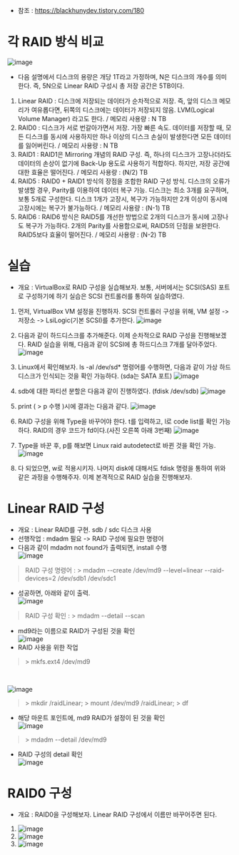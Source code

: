 * 참조 : https://blackhunydev.tistory.com/180

각 RAID 방식 비교
=================
![image](https://user-images.githubusercontent.com/70207093/186291747-535c3d17-9c3b-4496-8b31-6012e264f3c5.png)

* 다음 설명에서 디스크의 용량은 개당 1T라고 가정하며, N은 디스크의 개수를 의미한다. 즉, 5N으로 Linear RAID 구성시 총 저장 공간은 5TB이다.

1. Linear RAID : 디스크에 저장되는 데이터가 순차적으로 저장. 즉, 앞의 디스크 메모리가 여유롭다면, 뒤쪽의 디스크에는 데이터가 저장되지 않음. LVM(Logical Volume Manager) 라고도 한다. / 메모리 사용량 : N TB
2. RAID0 : 디스크가 서로 번갈아가면서 저장. 가장 빠른 속도. 데이터를 저장할 때, 모든 디스크를 동시에 사용하지만 하나 이상의 디스크 손실이 발생한다면 모든 데이터를 잃어버린다. / 메모리 사용량 : N TB 
3. RAID1 : RAID1은 Mirroring 개념의 RAID 구성. 즉, 하나의 디스크가 고장나더라도 데이터의 손상이 없기에 Back-Up 용도로 사용하기 적합하다. 하지만, 저장 공간에 대한 효율은 떨어진다. / 메모리 사용량 : (N/2) TB
4. RAID5 : RAID0 + RAID1 방식의 장점을 조합한 RAID 구성 방식. 디스크의 오류가 발생할 경우, Parity를 이용하여 데이터 복구 가능. 디스크는 최소 3개를 요구하며, 보통 5개로 구성한다. 디스크 1개가 고장시, 복구가 가능하지만 2개 이상이 동시에 고장시에는 복구가 불가능하다. / 메모리 사용량 : (N-1) TB
5. RAID6 : RAID6 방식은 RAID5를 개선한 방법으로 2개의 디스크가 동시에 고장나도 복구가 가능하다. 2개의 Parity를 사용함으로써, RAID5의 단점을 보완한다. RAID5보다 효율이 떨어진다. / 메모리 사용량 : (N-2) TB

실습
====
* 개요 : VirtualBox로 RAID 구성을 실습해보자. 보통, 서버에서는 SCSI(SAS) 포트로 구성하기에 하기 실습은 SCSI 컨트롤러를 통하여 실습하였다.

1. 먼저, VirtualBox VM 설정을 진행하자. SCSI 컨트롤러 구성을 위해, VM 설정 -> 저장소 -> LsiLogic(기본 SCSI)를 추가한다.
   ![image](https://user-images.githubusercontent.com/70207093/186299957-ee80aa78-642a-4120-9cd9-c7f7a16586ee.png)

2. 다음과 같이 하드디스크를 추가해준다. 이제 순차적으로 RAID 구성을 진행해보겠다. RAID 실습을 위해, 다음과 같이 SCSI에 총 하드디스크 7개를 달아주었다.
   ![image](https://user-images.githubusercontent.com/70207093/186300876-c7000f6a-846f-45fc-b47f-9fc0225f4cb3.png)

3. Linux에서 확인해보자. ls -al /dev/sd* 명령어를 수행하면, 다음과 같이 가상 하드디스크가 인식되는 것을 확인 가능하다. (sda는 SATA 포트)
   ![image](https://user-images.githubusercontent.com/70207093/186301145-69865935-7013-4f74-b101-fcb7d2005351.png)

4. sdb에 대한 파티션 분할은 다음과 같이 진행하였다. (fdisk /dev/sdb)
   ![image](https://user-images.githubusercontent.com/70207093/186301443-f9af2c17-e4b1-4385-82e4-fd5270daf829.png)

5. print ( > p 수행 )시에 결과는 다음과 같다.
   ![image](https://user-images.githubusercontent.com/70207093/186301597-9a974dc5-e083-49c4-ac78-75b0ea21756a.png)

6. RAID 구성을 위해 Type을 바꾸어야 한다. t를 입력하고, l로 code list를 확인 가능하다. RAID의 경우 코드가 fd이다.(사진 오른쪽 아래 3번째)
   ![image](https://user-images.githubusercontent.com/70207093/186301810-f9e71681-399d-4930-8c3e-cb4ad97ad3dc.png)

7. Type을 바꾼 후, p를 해보면 Linux raid autodetect로 바뀐 것을 확인 가능.
   ![image](https://user-images.githubusercontent.com/70207093/186301955-b33d67e3-a76f-4d63-a22d-fe27acf116b0.png)

8. 다 되었으면, w로 적용시키자. 나머지 disk에 대해서도 fdisk 명령을 통하여 위와 같은 과정을 수행해주자. 이제 본격적으로 RAID 실습을 진행해보자.

Linear RAID 구성
================
* 개요 : Linear RAID를 구현. sdb / sdc 디스크 사용
* 선행작업 : mdadm 필요 -> RAID 구성에 필요한 명령어
* 다음과 같이 mdadm not found가 출력되면, install 수행</br>
  ![image](https://user-images.githubusercontent.com/70207093/186327949-f8b50f43-8fc3-469a-8887-dac0894ab601.png)
> RAID 구성 명령어 : \> mdadm --create /dev/md9 --level=linear --raid-devices=2 /dev/sdb1 /dev/sdc1
* 성공하면, 아래와 같이 출력.</br>
  ![image](https://user-images.githubusercontent.com/70207093/186328586-b5199a8b-ed2e-45bc-9115-68c7062934bc.png)
> RAID 구성 확인 : \> mdadm --detail --scan
* md9라는 이름으로 RAID가 구성된 것을 확인</br>
  ![image](https://user-images.githubusercontent.com/70207093/186328938-52fe8ad0-8d5a-4cd0-b2d1-6c81066b8642.png)
* RAID 사용을 위한 작업
> \> mkfs.ext4 /dev/md9
</br>

  ![image](https://user-images.githubusercontent.com/70207093/186329172-f5cdd755-6d87-4c42-8191-fd9f7f33c0d2.png)
> \> mkdir /raidLinear; \> mount /dev/md9  /raidLinear; \> df

* 해당 마운트 포인트에, md9 RAID가 설정이 된 것을 확인</br>
  ![image](https://user-images.githubusercontent.com/70207093/186329321-ecdbd3c7-525b-4781-af4d-d026b2e6d31a.png)

> \> mdadm --detail /dev/md9
* RAID 구성의 detail 확인</br>
  ![image](https://user-images.githubusercontent.com/70207093/186329523-4cd9bdf5-7146-4b4f-b545-1fdd1c2f3b65.png)

RAID0 구성
==========
* 개요 : RAID0을 구성해보자. Linear RAID 구성에서 이름만 바꾸어주면 된다.
1.  ![image](https://user-images.githubusercontent.com/70207093/186336077-78c18f38-3d81-4502-9ae8-5a4e5cddadb3.png)
2.  ![image](https://user-images.githubusercontent.com/70207093/186336141-2cb22570-4204-4eb8-8740-e96a0e7001cb.png)
3.  ![image](https://user-images.githubusercontent.com/70207093/186336179-4cb0a3a0-2b75-49a1-b066-feb100ddd0d2.png)

